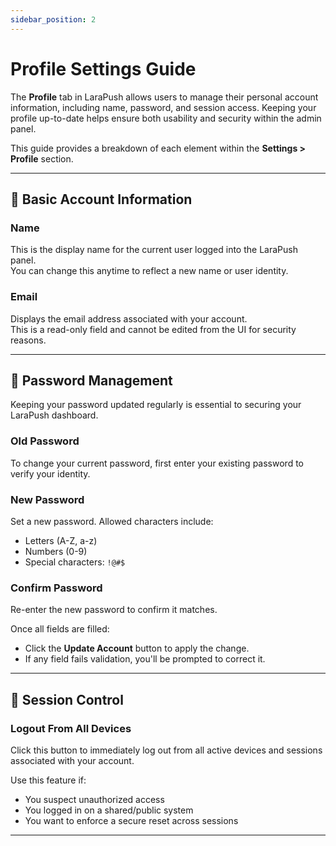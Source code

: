 ```yaml
---
sidebar_position: 2
---
```

# Profile Settings Guide

The **Profile** tab in LaraPush allows users to manage their personal account information, including name, password, and session access. Keeping your profile up-to-date helps ensure both usability and security within the admin panel.

This guide provides a breakdown of each element within the **Settings > Profile** section.

---

## 👤 Basic Account Information

### **Name**
This is the display name for the current user logged into the LaraPush panel.  
You can change this anytime to reflect a new name or user identity.

### **Email**
Displays the email address associated with your account.  
This is a read-only field and cannot be edited from the UI for security reasons.

---

## 🔐 Password Management

Keeping your password updated regularly is essential to securing your LaraPush dashboard.

### **Old Password**
To change your current password, first enter your existing password to verify your identity.

### **New Password**
Set a new password. Allowed characters include:

- Letters (A-Z, a-z)
- Numbers (0-9)
- Special characters: `!@#$`

### **Confirm Password**
Re-enter the new password to confirm it matches.

Once all fields are filled:

- Click the **Update Account** button to apply the change.
- If any field fails validation, you'll be prompted to correct it.

---

## 🚪 Session Control

### **Logout From All Devices**
Click this button to immediately log out from all active devices and sessions associated with your account.

Use this feature if:

- You suspect unauthorized access
- You logged in on a shared/public system
- You want to enforce a secure reset across sessions

---